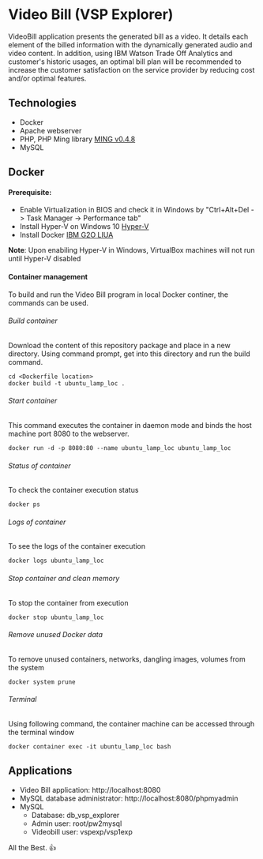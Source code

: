 # Video Bill  (VSP Explorer)

VideoBill application presents the generated bill as a video.  It details each element of the billed information with the dynamically generated audio and video content.  In addition, using IBM Watson Trade Off Analytics and customer's historic usages, an optimal bill plan will be recommended to increase the customer satisfaction on the service provider by reducing cost and/or optimal features.


## Technologies
- Docker
- Apache webserver
- PHP, PHP Ming library [MING v0.4.8](https://github.com/libming/libming/archive/ming-0_4_8.zip)
- MySQL


## Docker

#### Prerequisite:
- Enable Virtualization in BIOS and check it in Windows by "Ctrl+Alt+Del -> Task Manager -> Performance tab"
- Install Hyper-V on Windows 10 [Hyper-V](https://docs.microsoft.com/en-us/virtualization/hyper-v-on-windows/quick-start/enable-hyper-v)
- Install Docker [IBM G2O LIUA](https://na.artifactory.swg-devops.com/artifactory/g2o-local-approved)

**Note**: Upon enabiling Hyper-V in Windows, VirtualBox machines will not run until Hyper-V disabled


#### Container management

To build and run the Video Bill program in local Docker continer, the commands can be used.

###### Build container
Download the content of this repository package and place in a new directory. Using command prompt, get into this directory and run the build command.
```
cd <Dockerfile location>
docker build -t ubuntu_lamp_loc .
```

###### Start container
This command executes the container in daemon mode and binds the host machine port 8080 to the webserver.
```
docker run -d -p 8080:80 --name ubuntu_lamp_loc ubuntu_lamp_loc
```

###### Status of container
To check the container execution status
```
docker ps
```

###### Logs of container
To see the logs of the container execution
```
docker logs ubuntu_lamp_loc
```

###### Stop container and clean memory
To stop the container from execution
```
docker stop ubuntu_lamp_loc
```

###### Remove unused Docker data
To remove unused containers, networks, dangling images, volumes from the system
```
docker system prune
```

###### Terminal
Using following command, the container machine can be accessed through the terminal window 
```
docker container exec -it ubuntu_lamp_loc bash
```

## Applications

- Video Bill application:  http://localhost:8080
- MySQL database administrator: http://localhost:8080/phpmyadmin
- MySQL
     - Database: db_vsp_explorer
     - Admin user: root/pw2mysql
     - Videobill user: vspexp/vsp1exp

All the Best.  :+1:
